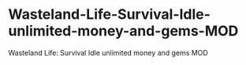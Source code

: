 # Wasteland-Life-Survival-Idle-unlimited-money-and-gems-MOD
Wasteland Life: Survival Idle unlimited money and gems MOD
